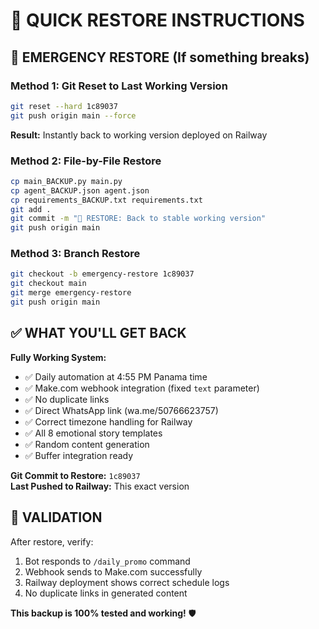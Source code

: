 # 🔄 QUICK RESTORE INSTRUCTIONS

## 🚨 EMERGENCY RESTORE (If something breaks)

### **Method 1: Git Reset to Last Working Version**
```bash
git reset --hard 1c89037
git push origin main --force
```
**Result:** Instantly back to working version deployed on Railway

### **Method 2: File-by-File Restore**
```bash
cp main_BACKUP.py main.py
cp agent_BACKUP.json agent.json
cp requirements_BACKUP.txt requirements.txt
git add .
git commit -m "🔄 RESTORE: Back to stable working version"
git push origin main
```

### **Method 3: Branch Restore**
```bash
git checkout -b emergency-restore 1c89037
git checkout main  
git merge emergency-restore
git push origin main
```

## ✅ WHAT YOU'LL GET BACK

**Fully Working System:**
- ✅ Daily automation at 4:55 PM Panama time
- ✅ Make.com webhook integration (fixed `text` parameter)
- ✅ No duplicate links
- ✅ Direct WhatsApp link (wa.me/50766623757)
- ✅ Correct timezone handling for Railway
- ✅ All 8 emotional story templates
- ✅ Random content generation
- ✅ Buffer integration ready

**Git Commit to Restore:** `1c89037`  
**Last Pushed to Railway:** This exact version

## 🎯 VALIDATION

After restore, verify:
1. Bot responds to `/daily_promo` command
2. Webhook sends to Make.com successfully  
3. Railway deployment shows correct schedule logs
4. No duplicate links in generated content

**This backup is 100% tested and working!** 🛡️